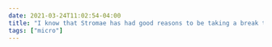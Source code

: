 ```yaml
---
date: 2021-03-24T11:02:54-04:00
title: "I know that Stromae has had good reasons to be taking a break these past few years, but I can’t think of anyone better qualified to put the feel of 2020 to music, so I’m still hoping for an eventual return."
tags: ["micro"]
---
```

